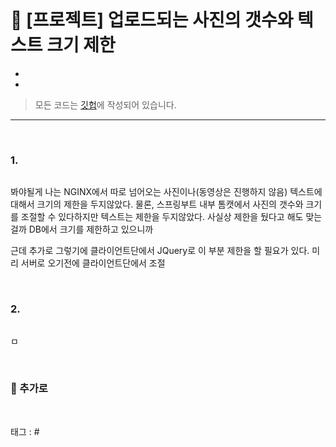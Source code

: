 <p align="center">
<img src="">
</p>

# 📖 [프로젝트] 업로드되는 사진의 갯수와 텍스트 크기 제한

* 
* 

> 모든 코드는 [깃헙](https://github.com/sooolog/dev-spring-springboot)에 작성되어 있습니다.

* * *

<br>



### 1.

<p align="center">
<img src="">
</p>

봐야될게 나는 NGINX에서 따로 넘어오는 사진이나(동영상은 진행하지 않음) 텍스트에 대해서 크기의 제한을 두지않았다.
물론, 스프링부트 내부 톰캣에서 사진의 갯수와 크기를 조절할 수 있다하지만 텍스트는 제한을 두지않았다. 사실상
제한을 뒀다고 해도 맞는걸까 DB에서 크기를 제한하고 있으니까

근데 추가로 그렇기에 클라이언트단에서 JQuery로 이 부분 제한을 할 필요가 있다. 미리 서버로 오기전에 클라이언트단에서
조절

<br>



### 2.

<p align="center">
<img src="">
</p>

ㅁ

<br>



### 🚀 추가로

<br>



태그 : #
